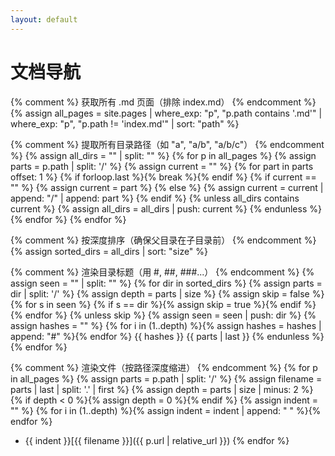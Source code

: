 ```yaml
---
layout: default
---
```


# 文档导航

{% comment %}
  获取所有 .md 页面（排除 index.md）
{% endcomment %}
{% assign all_pages = site.pages | where_exp: "p", "p.path contains '.md'" | where_exp: "p", "p.path != 'index.md'" | sort: "path" %}

{% comment %}
  提取所有目录路径（如 "a", "a/b", "a/b/c"）
{% endcomment %}
{% assign all_dirs = "" | split: "" %}
{% for p in all_pages %}
  {% assign parts = p.path | split: '/' %}
  {% assign current = "" %}
  {% for part in parts offset: 1 %}
    {% if forloop.last %}{% break %}{% endif %}
    {% if current == "" %}
      {% assign current = part %}
    {% else %}
      {% assign current = current | append: "/" | append: part %}
    {% endif %}
    {% unless all_dirs contains current %}
      {% assign all_dirs = all_dirs | push: current %}
    {% endunless %}
  {% endfor %}
{% endfor %}

{% comment %}
  按深度排序（确保父目录在子目录前）
{% endcomment %}
{% assign sorted_dirs = all_dirs | sort: "size" %}

{% comment %}
  渲染目录标题（用 #, ##, ###...）
{% endcomment %}
{% assign seen = "" | split: "" %}
{% for dir in sorted_dirs %}
  {% assign parts = dir | split: '/' %}
  {% assign depth = parts | size %}
  {% assign skip = false %}
  {% for s in seen %}
    {% if s == dir %}{% assign skip = true %}{% endif %}
  {% endfor %}
  {% unless skip %}
    {% assign seen = seen | push: dir %}
    {% assign hashes = "" %}
    {% for i in (1..depth) %}{% assign hashes = hashes | append: "#" %}{% endfor %}
{{ hashes }} {{ parts | last }}
  {% endunless %}
{% endfor %}

{% comment %}
  渲染文件（按路径深度缩进）
{% endcomment %}
{% for p in all_pages %}
  {% assign parts = p.path | split: '/' %}
  {% assign filename = parts | last | split: '.' | first %}
  {% assign depth = parts | size | minus: 2 %}
  {% if depth < 0 %}{% assign depth = 0 %}{% endif %}
  {% assign indent = "" %}
  {% for i in (1..depth) %}{% assign indent = indent | append: "  " %}{% endfor %}
- {{ indent }}[{{ filename }}]({{ p.url | relative_url }})
{% endfor %}
